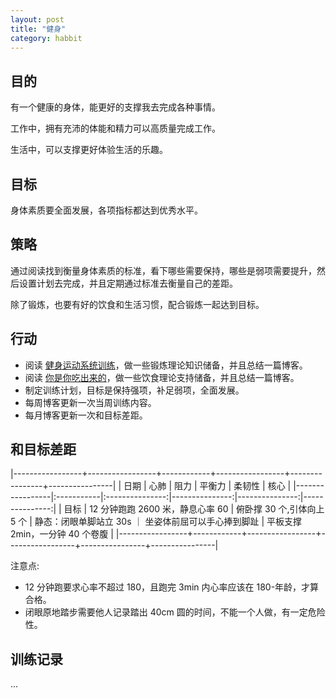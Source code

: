 ```yaml
---
layout: post
title: "健身"
category: habbit
---
```


## 目的

有一个健康的身体，能更好的支撑我去完成各种事情。

工作中，拥有充沛的体能和精力可以高质量完成工作。

生活中，可以支撑更好体验生活的乐趣。

## 目标

身体素质要全面发展，各项指标都达到优秀水平。

## 策略

通过阅读找到衡量身体素质的标准，看下哪些需要保持，哪些是弱项需要提升，然后设置计划去完成，并且定期通过标准去衡量自己的差距。

除了锻炼，也要有好的饮食和生活习惯，配合锻炼一起达到目标。

## 行动

- 阅读 [健身运动系统训练](https://book.douban.com/subject/26779460/)，做一些锻炼理论知识储备，并且总结一篇博客。
- 阅读 [你是你吃出来的](https://book.douban.com/subject/27590675/)，做一些饮食理论支持储备，并且总结一篇博客。
- 制定训练计划，目标是保持强项，补足弱项，全面发展。
- 每周博客更新一次当周训练内容。
- 每月博客更新一次和目标差距。

## 和目标差距

<div class="table-wrapper" markdown="block">

|-----------------+-----------------+------------+-----------------+----------------+----------------|
| 日期             | 心肺            | 阻力        | 平衡力           | 柔韧性          | 核心           |
|-----------------|:-----------|:---------------:|---------------:|---------------:|---------------:|
| 目标            | 12 分钟跑跑 2600 米，静息心率 60  | 俯卧撑 30 个,引体向上 5 个     | 静态：闭眼单脚站立 30s ｜ 坐姿体前屈可以手心捧到脚趾    | 平板支撑 2min，一分钟 40 个卷腹 | 
|-----------------+------------+-----------------+-----------------+----------------+----------------|

</div>

注意点:
- 12 分钟跑要求心率不超过 180，且跑完 3min 内心率应该在 180-年龄，才算合格。
- 闭眼原地踏步需要他人记录踏出 40cm 圆的时间，不能一个人做，有一定危险性。

## 训练记录

...